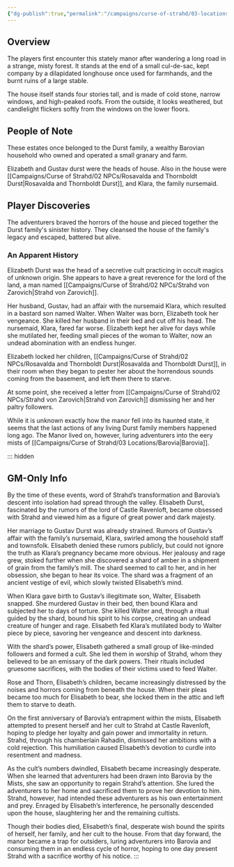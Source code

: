 ```yaml
---
{"dg-publish":true,"permalink":"/campaigns/curse-of-strahd/03-locations/durst-estates/","tags":["location/building/residence","location/country/barovia"]}
---
```


## Overview
The players first encounter this stately manor after wandering a long road in a strange, misty forest. It stands at the end of a small cul-de-sac, kept company by a dilapidated longhouse once used for farmhands, and the burnt ruins of a large stable. 

The house itself stands four stories tall, and is made of cold stone, narrow windows, and high-peaked roofs. From the outside, it looks weathered, but candlelight flickers softly from the windows on the lower floors.

## People of Note
These estates once belonged to the Durst family, a wealthy Barovian household who owned and operated a small granary and farm.

Elizabeth and Gustav durst were the heads of house. Also in the house were [[Campaigns/Curse of Strahd/02 NPCs/Rosavalda and Thornboldt Durst\|Rosavalda and Thornboldt Durst]], and Klara, the family nursemaid.

## Player Discoveries
The adventurers braved the horrors of the house and pieced together the Durst family's sinister history. They cleansed the house of the family's legacy and escaped, battered but alive.

### An Apparent History
Elizabeth Durst was the head of a secretive cult practicing in occult magics of unknown origin. She appears to have a great reverence for the lord of the land, a man named [[Campaigns/Curse of Strahd/02 NPCs/Strahd von Zarovich\|Strahd von Zarovich]]. 

Her husband, Gustav, had an affair with the nursemaid Klara, which resulted in a bastard son named Walter. When Walter was born, Elizabeth took her vengeance. She killed her husband in their bed and cut off his head. The nursemaid, Klara, fared far worse. Elizabeth kept her alive for days while she mutilated her, feeding small pieces of the woman to Walter, now an undead abomination with an endless hunger.

Elizabeth locked her children, [[Campaigns/Curse of Strahd/02 NPCs/Rosavalda and Thornboldt Durst\|Rosavalda and Thornboldt Durst]], in their room when they began to pester her about the horrendous sounds coming from the basement, and left them there to starve.

At some point, she received a letter from [[Campaigns/Curse of Strahd/02 NPCs/Strahd von Zarovich\|Strahd von Zarovich]] dismissing her and her paltry followers.

While it is unknown exactly how the manor fell into its haunted state, it seems that the last actions of any living Durst family members happened long ago. The Manor lived on, however, luring adventurers into the eery mists of [[Campaigns/Curse of Strahd/03 Locations/Barovia\|Barovia]].

::: hidden
<!-- DM-only content, redacted from published digital garden -->
## GM-Only Info
By the time of these events, word of Strahd’s transformation and Barovia’s descent into isolation had spread through the valley. Elisabeth Durst, fascinated by the rumors of the lord of Castle Ravenloft, became obsessed with Strahd and viewed him as a figure of great power and dark majesty.

Her marriage to Gustav Durst was already strained. Rumors of Gustav’s affair with the family’s nursemaid, Klara, swirled among the household staff and townsfolk. Elisabeth denied these rumors publicly, but could not ignore the truth as Klara’s pregnancy became more obvious. Her jealousy and rage grew, stoked further when she discovered a shard of amber in a shipment of grain from the family’s mill. The shard seemed to call to her, and in her obsession, she began to hear its voice. The shard was a fragment of an ancient vestige of evil, which slowly twisted Elisabeth’s mind.

When Klara gave birth to Gustav’s illegitimate son, Walter, Elisabeth snapped. She murdered Gustav in their bed, then bound Klara and subjected her to days of torture. She killed Walter and, through a ritual guided by the shard, bound his spirit to his corpse, creating an undead creature of hunger and rage. Elisabeth fed Klara’s mutilated body to Walter piece by piece, savoring her vengeance and descent into darkness.

With the shard’s power, Elisabeth gathered a small group of like-minded followers and formed a cult. She led them in worship of Strahd, whom they believed to be an emissary of the dark powers. Their rituals included gruesome sacrifices, with the bodies of their victims used to feed Walter.

Rose and Thorn, Elisabeth’s children, became increasingly distressed by the noises and horrors coming from beneath the house. When their pleas became too much for Elisabeth to bear, she locked them in the attic and left them to starve to death.

On the first anniversary of Barovia’s entrapment within the mists, Elisabeth attempted to present herself and her cult to Strahd at Castle Ravenloft, hoping to pledge her loyalty and gain power and immortality in return. Strahd, through his chamberlain Rahadin, dismissed her ambitions with a cold rejection. This humiliation caused Elisabeth’s devotion to curdle into resentment and madness.

As the cult’s numbers dwindled, Elisabeth became increasingly desperate. When she learned that adventurers had been drawn into Barovia by the Mists, she saw an opportunity to regain Strahd’s attention. She lured the adventurers to her home and sacrificed them to prove her devotion to him. Strahd, however, had intended these adventurers as his own entertainment and prey. Enraged by Elisabeth’s interference, he personally descended upon the house, slaughtering her and the remaining cultists.

Though their bodies died, Elisabeth’s final, desperate wish bound the spirits of herself, her family, and her cult to the house. From that day forward, the manor became a trap for outsiders, luring adventurers into Barovia and consuming them in an endless cycle of horror, hoping to one day present Strahd with a sacrifice worthy of his notice.
:::

